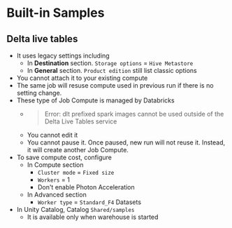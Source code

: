 # Built-in Samples

## Delta live tables
- It uses legacy settings including
    - In **Destination** section. `Storage options` = `Hive Metastore`
    - In **General** section. `Product edition` still list classic options
- You cannot attach it to your existing compute
- The same job will resuse compute used in previous run if there is no setting change.
- These type of Job Compute is managed by Databricks
    - > Error: dlt prefixed spark images cannot be used outside of the Delta Live Tables service
    - You cannot edit it
    - You cannot pause it. Once paused, new run will not reuse it. Instead, it will create another Job Compute. 
- To save compute cost, configure 
    - In Compute section
        - `Cluster mode` = `Fixed size`
        - `Workers` = 1
        - Don't enable Photon Acceleration
    - In Advanced section
        - `Worker type` = `Standard_F4`
Datasets
- In Unity Catalog, Catalog `Shared/samples`
  - It is available only when warehouse is started
